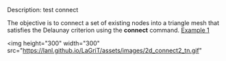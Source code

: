 Description: test connect

The objective is to connect a set of existing nodes into a triangle
mesh that satisfies the Delaunay criterion using the **connect**
command.
  [Example 1](description_2dconn.md)


<img height="300" width="300" src="https://lanl.github.io/LaGriT/assets/images/2d_connect2_tn.gif"
